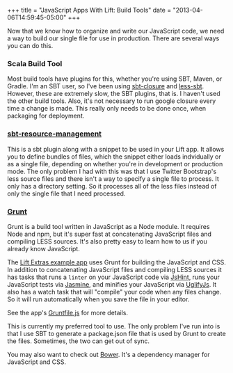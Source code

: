 +++
title = "JavaScript Apps With Lift: Build Tools"
date = "2013-04-06T14:59:45-05:00"
+++

Now that we know how to organize and write our JavaScript code, we need a way to build our single file for use in production. There are several ways you can do this.

### Scala Build Tool

Most build tools have plugins for this, whether you're using SBT, Maven, or Gradle. I'm an SBT user, so I've been using [sbt-closure](https://github.com/eltimn/sbt-closure) and [less-sbt](https://github.com/softprops/less-sbt). However, these are extremely slow, the SBT plugins, that is. I haven't used the other build tools. Also, it's not necessary to run google closure every time a change is made. This really only needs to be done once, when packaging for deployment.

### [sbt-resource-management](https://github.com/Shadowfiend/sbt-resource-management)

This is a sbt plugin along with a snippet to be used in your Lift app. It allows you to define bundles of files, which the snippet either loads indvidually or as a single file, depending on whether you're in development or production mode. The only problem I had with this was that I use Twitter Bootstrap's less source files and there isn't a way to specify a single file to process. It only has a directory setting. So it processes all of the less files instead of only the single file that I need processed.

### [Grunt](http://gruntjs.com/)

Grunt is a build tool written in JavaScript as a Node module. It requires Node and npm, but it's super fast at concatenating JavaScript files and compiling LESS sources. It's also pretty easy to learn how to us if you already know JavaScript.

The [Lift Extras example app](https://github.com/eltimn/lift-extras/tree/master/example) uses Grunt for building the JavaScript and CSS. In addition to concatenating JavaScript files and compiling LESS sources it has tasks that runs a `linter` on your JavaScript code via [JsHint](http://www.jshint.com/), runs your JavaScript tests via [Jasmine](http://pivotal.github.io/jasmine/), and minifies your JavaScript via [UglifyJs](http://lisperator.net/uglifyjs/). It also has a watch task that will "compile" your code when any files change. So it will run automatically when you save the file in your editor.

See the app's [Gruntfile.js](https://github.com/eltimn/lift-extras/blob/master/example/Gruntfile.js) for more details.

This is currently my preferred tool to use. The only problem I've run into is that I use SBT to generate a package.json file that is used by Grunt to create the files. Sometimes, the two can get out of sync.


You may also want to check out [Bower](http://twitter.github.io/bower/). It's a dependency manager for JavaScript and CSS.

<div data-lift="embed?what=/templates-hidden/parts/js-lift-series"></div>

